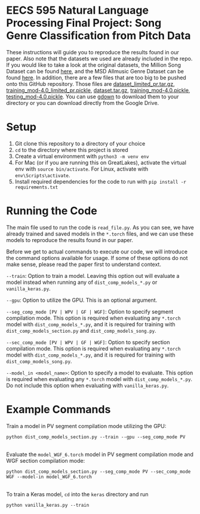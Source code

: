 # EECS 595 Natural Language Processing Final Project: Song Genre Classification from Pitch Data

These instructions will guide you to reproduce the results found in our paper. Also note that the datasets we used are already included in the repo. If you would like to take a look at the original datasets, the Million Song Dataset can be found [here](http://millionsongdataset.com/), and the MSD Allmusic Genre Dataset can be found [here](http://www.ifs.tuwien.ac.at/mir/msd/partitions/msd-MAGD-genreAssignment.cls). In addition, there are a few files that are too big to be pushed onto this GitHub repository. Those files are [dataset_limited_pr.tar.gz](https://drive.google.com/file/d/1-xD75AZfBBgdpKoLVNz9Rhyg5zXvlJ14/view?usp=sharing), [training_mod-4.0_limited_pr.pickle](https://drive.google.com/file/d/1P488dLQ_K9NdbFgpsJjapSkB7JPoZOzB/view?usp=sharing), [dataset.tar.gz](https://drive.google.com/file/d/1tcqHnYqD5_hUCpTkVjuzRS-hH1hsK6LO/view?usp=sharing), [training_mod-4.0.pickle](https://drive.google.com/file/d/1D04Gbi7BcmZWG29942z5RohlrtdIgRW0/view?usp=sharing), [testing_mod-4.0.pickle](https://drive.google.com/file/d/1zLg19GpGlsYkHSzdoNAhkufRCDoEy-d5/view?usp=sharing). You can use [gdown](https://github.com/wkentaro/gdown) to download them to your directory or you can download directly from the Google Drive.

# Setup
1. Git clone this repository to a directory of your choice
2. `cd` to the directory where this project is stored
3. Create a virtual environment with `python3 -m venv env`
4. For Mac (or if you are running this on GreatLakes), activate the virtual env with `source bin/activate`. For Linux, activate with `env\Scripts\activate`.
5. Install required dependencies for the code to run with `pip install -r requirements.txt`

# Running the Code
The main file used to run the code is `read_file.py`. As you can see, we have already trained and saved models in the `*.torch` files, and we can use these models to reproduce the results found in our paper.

Before we get to actual commands to execute our code, we will introduce the command options available for usage. If some of these options do not make sense, please read the paper first to understand context.

`--train`: Option to train a model. Leaving this option out will evaluate a model instead when running any of `dist_comp_models_*.py` or `vanilla_keras.py`.

`--gpu`: Option to utilize the GPU. This is an optional argument.

`--seg_comp_mode [PV | WPV | GF | WGF]`: Option to specify segment compilation mode. This option is required when evaluating any `*.torch` model with `dist_comp_models_*.py`, and it is required for training with `dist_comp_models_section.py` and `dist_comp_models_song.py`.

`--sec_comp_mode [PV | WPV | GF | WGF]`: Option to specify section compilation mode. This option is required when evaluating any `*.torch` model with `dist_comp_models_*.py`, and it is required for training with `dist_comp_models_song.py`.

`--model_in <model_name>`: Option to specify a model to evaluate. This option is required when evaluating any `*.torch` model with `dist_comp_models_*.py`. Do not include this option when evaluating with `vanilla_keras.py`.

# Example Commands
Train a model in PV segment compilation mode utilizing the GPU:

`python dist_comp_models_section.py --train --gpu --seg_comp_mode PV`
<br/><br/>

Evaluate the `model_WGF_6.torch` model in PV segment compilation mode and WGF section compilation mode:

`python dist_comp_models_section.py --seg_comp_mode PV --sec_comp_mode WGF --model-in model_WGF_6.torch`
<br/><br/>

To train a Keras model, `cd` into the `keras` directory and run

`python vanilla_keras.py --train`
